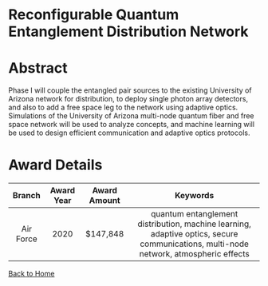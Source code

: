 
Reconfigurable Quantum Entanglement Distribution Network
========================================================

# Abstract


Phase I will couple the entangled pair sources to the existing University of Arizona network for distribution, to deploy single photon array detectors, and also to add a free space leg to the network using adaptive optics. Simulations of the University of Arizona multi-node quantum fiber and free space network will be used to analyze concepts, and machine learning will be used to design efficient communication and adaptive optics protocols.  

# Award Details

|Branch|Award Year|Award Amount|Keywords|
| :---: | :---: | :---: | :---: |
|Air Force|2020|$147,848|quantum entanglement distribution, machine learning, adaptive optics, secure communications, multi-node network, atmospheric effects|
  
  


[Back to Home](https://github.com/chrischow/dod_sbir_awards#1611)